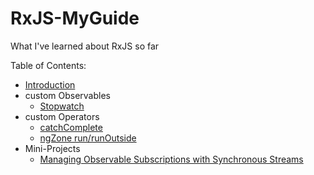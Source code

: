 # RxJS-MyGuide
What I've learned about RxJS so far

Table of Contents:
- [Introduction](Intro.md)
- custom Observables
  - [Stopwatch](Stopwatch.md)
- custom Operators
  - [catchComplete](catchComplete.md)
  - [ngZone run/runOutside](ngZoneOperators.md)
- Mini-Projects
  - [Managing Observable Subscriptions with Synchronous Streams](Mosss.md)

